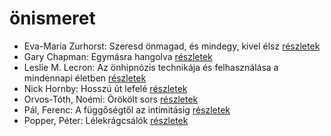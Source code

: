 # önismeret

- Eva-Maria Zurhorst: Szeresd önmagad, és mindegy, kivel élsz [részletek](_details/%7Bopf.creator%7D.md#id_513)
- Gary Chapman: Egymásra hangolva [részletek](_details/%7Bopf.creator%7D.md#id_379)
- Leslie M. Lecron: Az önhipnózis technikája és felhasználása a mindennapi életben [részletek](_details/%7Bopf.creator%7D.md#id_7)
- Nick Hornby: Hosszú út lefelé [részletek](_details/%7Bopf.creator%7D.md#id_705)
- Orvos-Tóth, Noémi: Örökölt sors [részletek](_details/%7Bopf.creator%7D.md#id_1290)
- Pál, Ferenc: A függőségtől az intimitásig [részletek](_details/%7Bopf.creator%7D.md#id_664)
- Popper, Péter: Lélekrágcsálók [részletek](_details/%7Bopf.creator%7D.md#id_763)